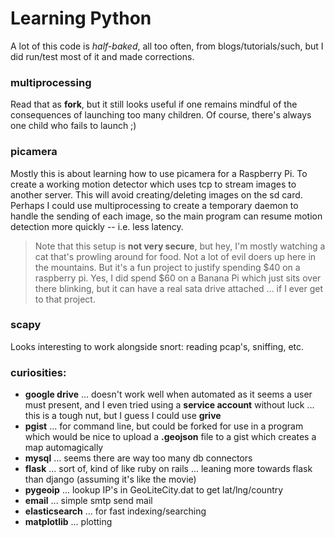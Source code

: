 Learning Python
===============

A lot of this code is *half-baked*, all too often, from blogs/tutorials/such,
but I did run/test most of it and made corrections.

### multiprocessing

Read that as **fork**, but it still looks useful if one remains
mindful of the consequences of launching too many children. Of 
course, there's always one child who fails to launch ;)

### picamera

Mostly this is about learning how to use picamera for a Raspberry Pi. 
To create a working motion detector which uses tcp to stream images to another server.
This will avoid creating/deleting images on the sd card.  Perhaps I could
use multiprocessing to create a temporary daemon to handle the sending of each
image, so the main program can resume motion detection more quickly -- i.e.
less latency.

> Note that this setup is **not very secure**, but hey, I'm mostly watching 
a cat that's prowling around for food.  Not a lot of evil doers up here in 
the mountains. But it's a fun project to justify spending $40 on a raspberry pi.
Yes, I did spend $60 on a Banana Pi which just sits over there blinking, but 
it can have a real sata drive attached ... if I ever get to that project.

### scapy

Looks interesting to work alongside snort: reading pcap's, sniffing, etc.

### curiosities:

* **google drive** ... doesn't work well when automated as it seems a user must present, and I even tried using a **service account** without luck ... this is a tough nut, but I guess I could use **grive**
* **pgist** ... for command line, but could be forked for use in a program which would be nice to upload a **.geojson** file to a gist which creates a map automagically
* **mysql** ... seems there are way too many db connectors
* **flask** ... sort of, kind of like ruby on rails ... leaning more towards flask than django (assuming it's like the movie)
* **pygeoip** ... lookup IP's in GeoLiteCity.dat to get lat/lng/country
* **email** ... simple smtp send mail
* **elasticsearch** ... for fast indexing/searching
* **matplotlib** ... plotting

